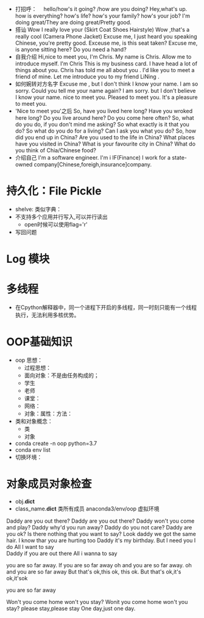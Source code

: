
- 打招呼：　
hello/how's it going? /how are you doing? Hey,what's up.
how is everything? how's life? how's your family? how's your job?
I'm doing great/They are doing great/Pretty good.
- 搭讪
Wow I really love your (Skirt Coat Shoes Hairstyle)
Wow ,that's a really cool (Camera Phone Jacket)
Excuse me, I just heard you speaking Chinese, you're pretty good.
Exceuse me, is this seat taken?
Excuse me, is anyone sitting here?
Do you need a hand?
- 自我介绍
Hi,nice to meet you, I'm Chris.
My name is Chris.
Allow me to introduce myself. I'm Chris
This is my business card.
I have head a lot of things about you. 
Chris has told me all about you .
I'd like you to meet a friend of mine.
Let me introduce you to my friend LiNing .
- 如何婉转对方名字
Excuse me , but I don't think I know your name.
I am so sorry. Could you tell me your name again?
I am sorry. but I don't believe I know your name.
nice to meet you.
Pleased to meet you. 
It's a pleasure to meet you.
- 'Nice to meet you'之后
So, have you lived here long?
Have you wroked here long?
Do you live around here?
Do you come here often?
So, what do you do, if you don't mind me asking?
So what exactly is it that you do?
So  what do you do for a living?
Can I ask you what you do?
So, how did you end up in China?
Are you used to the life in China?
What places have you visited in China?
What is your favourite city in China?
What do you think of Chia/Chinese food?
- 介绍自己
I'm a software engineer.
I'm i IF(Finance)
I work for a state-owned company[Chinese,foreigh,insurance]company.


# 持久化：File Pickle
- shelve:  类似字典：
- 不支持多个应用并行写入,可以并行读出
    - open时候可以使用flag='r'
- 写回问题

# Log 模块
# 多线程
- 在Cpython解释器中，同一个进程下开启的多线程，同一时刻只能有一个线程执行，无法利用多核优势。
# OOP基础知识
- oop 思想：
    - 过程思想：
    - 面向对象：不是由任务构成的；
    - 学生
    - 老师
    - 课堂：
    - 网络：
    - 对象：属性：方法：
- 类和对象概念：
    - 类
    - 对象
- conda create -n oop python=3.7
- conda env list
- 切换环境：　
# 对象成员对象检查
- obj.__dict__
- class_name.__dict__ 类所有成员
anaconda3/env/oop  虚拟环境  
>>>
Daddy are you out there?                     Daddy are you out there?
Daddy won't you come and play?               Daddy why'd you run away?
Daddy do you not care?                       Daddy are you ok?
Is there nothing that you want to say?       Look daddy we got the same hair.
I know thar you are hurting too              Daddy it's my birthday.
But I need you I do                          All I want to say               
Daddy if you are out there
All i wanna to say

you are so far away.                         If you are so far away
oh and you are so far away.                  oh and you are so far away
But that's ok,this ok, this ok.              But that's ok,it's ok,it'sok

you are so far away

Won't you come home won't you stay?         Wonit you come home won't you stay?
please stay,please stay                     One day,just one day.

